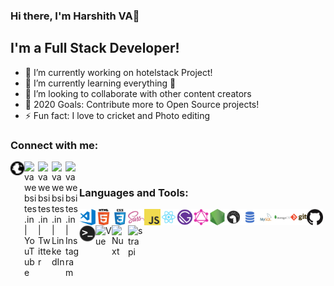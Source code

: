 ### Hi there, I'm Harshith VA👋

## I'm a Full Stack Developer!
- 🔭 I’m currently working on hotelstack Project!
- 🌱 I’m currently learning everything 🤣
- 👯 I’m looking to collaborate with other content creators
- 🥅 2020 Goals: Contribute more to Open Source projects!
- ⚡ Fun fact: I love to cricket and Photo editing

### Connect with me:

[<img align="left" alt="vawebsites.in" width="22px" src="https://raw.githubusercontent.com/iconic/open-iconic/master/svg/globe.svg" />](https://vawebsites.in)
[<img align="left" alt="vawebsites.in | YouTube" width="22px" src="https://cdn.jsdelivr.net/npm/simple-icons@v3/icons/youtube.svg" />](https://www.youtube.com/channel/UCs2GJRNl0IEVC45ovwlyRUA)
[<img align="left" alt="vawebsites.in | Twitter" width="22px" src="https://cdn.jsdelivr.net/npm/simple-icons@v3/icons/twitter.svg" />](https://twitter.com/harshi6666)
[<img align="left" alt="vawebsites.in | LinkedIn" width="22px" src="https://cdn.jsdelivr.net/npm/simple-icons@v3/icons/linkedin.svg" />](https://www.linkedin.com/in/harshith-j-poojary-632b33129)
[<img align="left" alt="vawebsites.in | Instagram" width="22px" src="https://cdn.jsdelivr.net/npm/simple-icons@v3/icons/instagram.svg" />](https://instagram.com/harshith_va)

<br />

### Languages and Tools:

<img align="left" alt="Visual Studio Code" width="26px" src="https://raw.githubusercontent.com/github/explore/80688e429a7d4ef2fca1e82350fe8e3517d3494d/topics/visual-studio-code/visual-studio-code.png" />
<img align="left" alt="HTML5" width="26px" src="https://raw.githubusercontent.com/github/explore/80688e429a7d4ef2fca1e82350fe8e3517d3494d/topics/html/html.png" />
<img align="left" alt="CSS3" width="26px" src="https://raw.githubusercontent.com/github/explore/80688e429a7d4ef2fca1e82350fe8e3517d3494d/topics/css/css.png" />
<img align="left" alt="Sass" width="26px" src="https://raw.githubusercontent.com/github/explore/80688e429a7d4ef2fca1e82350fe8e3517d3494d/topics/sass/sass.png" />
<img align="left" alt="JavaScript" width="26px" src="https://raw.githubusercontent.com/github/explore/80688e429a7d4ef2fca1e82350fe8e3517d3494d/topics/javascript/javascript.png" />
<img align="left" alt="React" width="26px" src="https://raw.githubusercontent.com/github/explore/80688e429a7d4ef2fca1e82350fe8e3517d3494d/topics/react/react.png" />
<img align="left" alt="Gatsby" width="26px" src="https://raw.githubusercontent.com/github/explore/e94815998e4e0713912fed477a1f346ec04c3da2/topics/gatsby/gatsby.png" />
<img align="left" alt="GraphQL" width="26px" src="https://raw.githubusercontent.com/github/explore/80688e429a7d4ef2fca1e82350fe8e3517d3494d/topics/graphql/graphql.png" />
<img align="left" alt="Node.js" width="26px" src="https://raw.githubusercontent.com/github/explore/80688e429a7d4ef2fca1e82350fe8e3517d3494d/topics/nodejs/nodejs.png" />
<img align="left" alt="Deno" width="26px" src="https://raw.githubusercontent.com/github/explore/361e2821e2dea67711cde99c9c40ed357061cf27/topics/deno/deno.png" />
<img align="left" alt="SQL" width="26px" src="https://raw.githubusercontent.com/github/explore/80688e429a7d4ef2fca1e82350fe8e3517d3494d/topics/sql/sql.png" />
<img align="left" alt="MySQL" width="26px" src="https://raw.githubusercontent.com/github/explore/80688e429a7d4ef2fca1e82350fe8e3517d3494d/topics/mysql/mysql.png" />
<img align="left" alt="MongoDB" width="26px" src="https://raw.githubusercontent.com/github/explore/80688e429a7d4ef2fca1e82350fe8e3517d3494d/topics/mongodb/mongodb.png" />
<img align="left" alt="Git" width="26px" src="https://raw.githubusercontent.com/github/explore/80688e429a7d4ef2fca1e82350fe8e3517d3494d/topics/git/git.png" />
<img align="left" alt="GitHub" width="26px" src="https://raw.githubusercontent.com/github/explore/78df643247d429f6cc873026c0622819ad797942/topics/github/github.png" />
<img align="left" alt="Terminal" width="26px" src="https://raw.githubusercontent.com/github/explore/80688e429a7d4ef2fca1e82350fe8e3517d3494d/topics/terminal/terminal.png" />
<img align="left" alt="Vue" width="26px" src="https://cdn.iconscout.com/icon/free/png-512/vue-282497.png" />
<img align="left" alt="Nuxt" width="26px" src="https://develop365.gitlab.io/nuxtjs-2.6.x-doc/zh/logos/nuxt-square.svg" />
<img align="left" alt="strapi" width="26px" src="https://api.dowhile.com.br/uploads/e55d419eb1dc44b095ad33e02df07ddf.jpg" />
